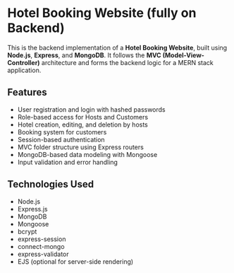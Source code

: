 # Hotel Booking Website (fully on Backend)

This is the backend implementation of a **Hotel Booking Website**, built using **Node.js**, **Express**, and **MongoDB**. It follows the **MVC (Model-View-Controller)** architecture and forms the backend logic for a MERN stack application.

## Features

- User registration and login with hashed passwords
- Role-based access for Hosts and Customers
- Hotel creation, editing, and deletion by hosts
- Booking system for customers
- Session-based authentication
- MVC folder structure using Express routers
- MongoDB-based data modeling with Mongoose
- Input validation and error handling

## Technologies Used

- Node.js
- Express.js
- MongoDB
- Mongoose
- bcrypt
- express-session
- connect-mongo
- express-validator
- EJS (optional for server-side rendering)
